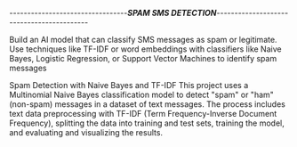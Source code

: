 ---------------------------------***SPAM SMS DETECTION***------------------------------------------

Build an AI model that can classify SMS messages as spam or
legitimate. Use techniques like TF-IDF or word embeddings with
classifiers like Naive Bayes, Logistic Regression, or Support Vector
Machines to identify spam messages

Spam Detection with Naive Bayes and TF-IDF
This project uses a Multinomial Naive Bayes classification model to detect 
"spam" or "ham" (non-spam) messages in a dataset of text messages. The process 
includes text data preprocessing with TF-IDF (Term Frequency-Inverse Document Frequency), 
splitting the data into training and test sets, training the model, and evaluating and 
visualizing the results.